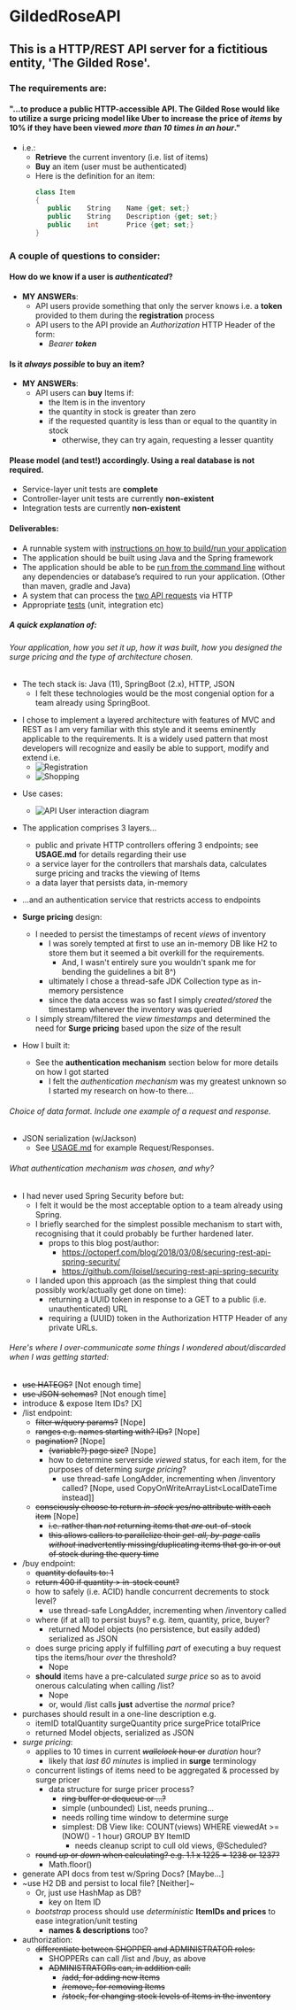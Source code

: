 # GildedRoseAPI

## This is a HTTP/REST API server for a fictitious entity, 'The Gilded Rose'.

### The requirements are: 
#### "...to produce a public HTTP-accessible API. The Gilded Rose would like to utilize a **surge pricing** model like Uber to increase the price of *items* by 10% if they have been **viewed** *more than 10 times in an hour*."
   * i.e.:
     * **Retrieve** the current inventory (i.e. list of items)
     * **Buy** an item (user must be authenticated)
     * Here is the definition for an item:
         ```C#
         class Item 
         { 
            public    String    Name {get; set;} 
            public    String    Description {get; set;} 
            public    int       Price {get; set;} 
         }
         ```

### A couple of **questions** to consider:

#### How do we know if a user is *authenticated*?

* **MY ANSWERs**: 
  * API users provide something that only the server knows i.e. a **token** provided to them during the **registration** process
  * API users to the API provide an *Authorization* HTTP Header of the form:
    * *Bearer **token***


#### Is it *always possible* to buy an item?
* **MY ANSWERs**:
  * API users can **buy** Items if:
    * the Item is in the inventory
    * the quantity in stock is greater than zero
    * if the requested quantity is less than or equal to the quantity in stock
      * otherwise, they can try again, requesting a lesser quantity


#### Please model (and test!) accordingly. Using **a real database is not required**.
* Service-layer unit tests are **complete**
* Controller-layer unit tests are currently **non-existent**
* Integration tests are currently **non-existent**


#### Deliverables:
* A runnable system with [instructions on how to build/run your application](https://github.com/bladewheels/GildedRoseAPI/blob/main/USAGE.md#build--run)
* The application should be built using Java and the Spring framework
* The application should be able to be [run from the command line](https://github.com/bladewheels/GildedRoseAPI/blob/main/USAGE.md#get-the-project-sources-and-run-the-api-server) without any dependencies or database’s required to run your application.  (Other than maven, gradle and Java)
* A system that can process the [two API requests](https://github.com/bladewheels/GildedRoseAPI/blob/main/USAGE.md#the-following-endpoints-are-available) via HTTP
* Appropriate [tests](https://github.com/bladewheels/GildedRoseAPI/blob/main/USAGE.md#get-the-project-sources-and-run-the-api-server) (unit, integration etc)
  

##### A quick explanation of:
###### Your application, how you set it up, how it was built, how you designed the surge pricing and the type of architecture chosen.
* The tech stack is: Java (11), SpringBoot (2.x), HTTP, JSON
  * I felt these technologies would be the most congenial option for a team already using SpringBoot.
  
[//]: # (The CRLF above is needed, lest this comment become visible to readers; TODO: Add UML that clarifies the relationship between Item and InventoryItem)
* I chose to implement a layered architecture with features of MVC and REST as I am very familiar with this style and it seems eminently applicable to the requirements. It is a widely used pattern that most developers will recognize and easily be able to support, modify and extend i.e.
    * ![Registration](http://www.plantuml.com/plantuml/proxy?cache=no&src=http://www.plantuml.com/plantuml/svg/9Sqz3i8m34VndLF01UgTgKo83N63rFcBH7ASoX_gzG4nlRVzLezYaKDEbwuiMP4cvnQn-vN8oh6yUxJSqc4yDQ2ny1oqIQau6Y1EzouLzJKTj-U3HkbARlmVWyyqXbCnRil-arPe_VO3)
    * ![Shopping](http://www.plantuml.com/plantuml/proxy?cache=no&src=http://www.plantuml.com/plantuml/svg/9Sqz3i8m34VndLF01UATgKo83N63rFwBH7AJoX_gzG4nlRVz5ezgaPkUBdsmfY1DporYzokHrQEyUxHSqs4yHs14uRdHgbLmD42Txbq5yfgEs_D1M-s3tFW_1fzf3ATgtCfkCy01AVlFN33asmy0)

[//]: # (The above UML image was created using direction from: https://stackoverflow.com/a/32771815; the use of cache=no means that updates to the raw *.puml files will not be cached in readers' browsers)
[//]: # (i.e. go to PlantUML website 
e.g. http://www.plantuml.com/plantuml/uml/9Sqz3i8m34VndLF01UATgKo83N63rFwBH7AJoX_gzG4nlRVz5ezgaPkUBdsmfY1DporYzokHrQEyUxHSqs4yHs14uRdHgbLmD42Txbq5yfgEs_D1M-s3tFW_1fzf3ATgtCfkCy01AVlFN33asmy0 
and put this e.g. :=>)
[//]: # (
@startuml
!includeurl https://raw.githubusercontent.com/bladewheels/GildedRoseAPI/main/src/main/resources/arch.protected.puml
@enduml)
[//]: # (<= into the web form to generate the plantUML URL used above..)
[//]: # (DO NOT forget to change 'png' to 'svg' in the URL copy/pasted from the PlantUML form generator - or the URL will not work)
[//]: # (Or, you can click on the Open SVG link and copy the URL from there)

* Use cases:
  * ![API User interaction diagram](http://www.plantuml.com/plantuml/proxy?cache=no&src=http://www.plantuml.com/plantuml/svg/9Oqx3i8m40LxJW4NyFPKeK9qY1iuzXEsj5v7-r6kJr2gcMfcCS_gCVXowr8uAaBvsjmtknDftjEtUuir35gcECHJcODMpXLx0zZesRcYVgRXyNxHo5t8j9oYi1bQO7GKqlOVBP1wy0S0)

* The application comprises 3 layers...
  * public and private HTTP controllers offering 3 endpoints; see **USAGE.md** for details regarding their use
  * a service layer for the controllers that marshals data, calculates surge pricing and tracks the viewing of Items
  * a data layer that persists data, in-memory


* ...and an authentication service that restricts access to endpoints

* **Surge pricing** design:
  * I needed to persist the timestamps of recent *views* of inventory
    * I was sorely tempted at first to use an in-memory DB like H2 to store them but it seemed a bit overkill for the requirements. 
      * And, I wasn't entirely sure you wouldn't spank me for bending the guidelines a bit 8^)
    * ultimately I chose a thread-safe JDK Collection type as in-memory persistence
    * since the data access was so fast I simply *created/stored* the timestamp whenever the inventory was queried
  * I simply stream/filtered the *view timestamps* and determined the need for **Surge pricing** based upon the *size* of the result
  

* How I built it:
  * See the **authentication mechanism** section below for more details on how I got started
    * I felt the *authentication mechanism* was my greatest unknown so I started my research on how-to there...
###### Choice of *data format*. Include one example of a request and response.
* JSON serialization (w/Jackson)
  * See [USAGE.md](https://github.com/bladewheels/GildedRoseAPI/blob/main/USAGE.md#example-requestsresponses) for example Request/Responses.
  
###### What *authentication mechanism* was chosen, and why?
* I had never used Spring Security before but:
  * I felt it would be the most acceptable option to a team already using Spring.
  * I briefly searched for the simplest possible mechanism to start with, recognising that it could probably be further hardened later.
    * props to this blog post/author:
      * https://octoperf.com/blog/2018/03/08/securing-rest-api-spring-security/
      * https://github.com/jloisel/securing-rest-api-spring-security
  * I landed upon this approach (as the simplest thing that could possibly work/actually get done on time):
    * returning a UUID token in response to a GET to a public (i.e. unauthenticated) URL
    * requiring a (UUID) token in the Authorization HTTP Header of any private URLs.


###### Here's where I over-communicate some things I wondered about/discarded when I was getting started:
*  ~~use HATEOS?~~ [Not enough time]
* ~~use JSON schemas?~~ [Not enough time]
* introduce & expose Item IDs? [X]
* /list endpoint:
  * ~~filter w/query params?~~ [Nope]
  * ~~ranges e.g. names starting with? IDs?~~ [Nope]
  * ~~pagination?~~ [Nope]
    * ~~(variable?) page size?~~ [Nope]
    * how to determine serverside *viewed* status, for each item, for the purposes of determing *surge pricing*?
      * use thread-safe LongAdder, incrementing when /inventory called? [Nope, used CopyOnWriteArrayList<LocalDateTime instead]]
  * ~~consciously choose to return *in-stock* yes/no attribute with each item~~ [Nope]
    * ~~i.e. rather than *not* returning items that *are* out-of-stock~~
    * ~~this allows callers to parallelize their *get-all, by-page* calls *without* inadvertently missing/duplicating items that go in or out of stock during the query time~~
* /buy endpoint:
  * ~~quantity defaults to: 1~~
  * ~~return 400 if quantity > in-stock count?~~
  * how to safely (i.e. ACID) handle concurrent decrements to stock level?
    * use thread-safe LongAdder, incrementing when /inventory called
  * where (if at all) to persist buys? e.g. item, quantity, price, buyer?
    * returned Model objects (no persistence, but easily added) serialized as JSON
  * does surge pricing apply if fulfilling *part* of executing a buy request tips the items/hour *over* the threshold?
    * Nope
  * **should** items have a pre-calculated *surge price* so as to avoid onerous calculating when calling /list?
    * Nope
    * or, would /list calls **just** advertise the *normal* price?
* purchases should result in a one-line description e.g.
  * itemID totalQuantity surgeQuantity price surgePrice totalPrice
   * returned Model objects, serialized as JSON
* *surge pricing*:
  * applies to 10 times in current ~~*wallclock* hour or~~ *duration* hour?
    * likely that *last 60 minutes* is implied in **surge** terminology
  * concurrent listings of items need to be aggregated & processed by surge pricer
    * data structure for surge pricer process?
      * ~~ring buffer or dequeue or ...?~~
      * simple (unbounded) List, needs pruning...
      * needs rolling time window to determine surge
      * simplest: DB View like: COUNT(views) WHERE viewedAt >= (NOW() - 1 hour) GROUP BY ItemID
        * needs cleanup script to cull old views, @Scheduled?
   * ~~round *up* or *down* when calculating? e.g. 1.1 x 1225 = 1238 or 1237?~~
     * Math.floor()
* generate API docs from test w/Spring Docs? [Maybe...]
* ~use H2 DB and persist to local file? [Neither]~
  * Or, just use HashMap as DB?
    * key on Item ID
  * *bootstrap* process should use *deterministic* **ItemIDs and prices** to ease integration/unit  testing
    * **names & descriptions** too?
* authorization:
  * ~~differentiate between SHOPPER and ADMINISTRATOR roles:~~
    * SHOPPERs can call /list and /buy, as above
    * ~~ADMINISTRATORs can, in addition call:~~
      * ~~/add, for adding new Items~~
      * ~~/remove, for removing Items~~
      * ~~/stock, for changing stock levels of Items in the inventory~~

